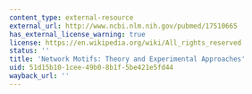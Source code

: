 ```yaml
---
content_type: external-resource
external_url: http://www.ncbi.nlm.nih.gov/pubmed/17510665
has_external_license_warning: true
license: https://en.wikipedia.org/wiki/All_rights_reserved
status: ''
title: 'Network Motifs: Theory and Experimental Approaches'
uid: 51d15b10-1cee-49b0-8b1f-5be421e5fd44
wayback_url: ''
---
```

